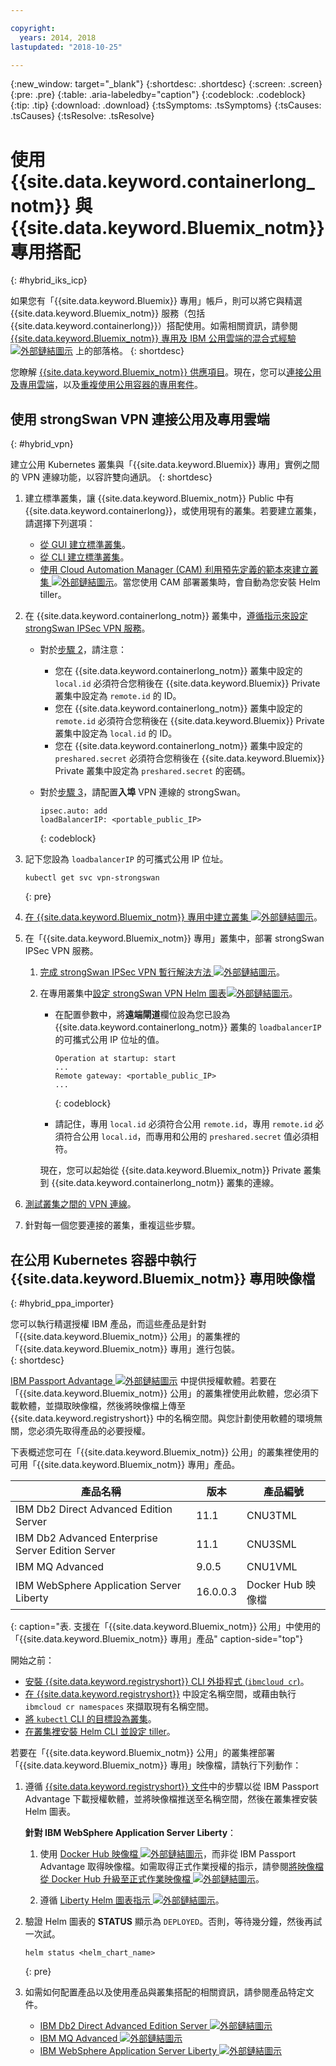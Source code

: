 ```yaml
---

copyright:
  years: 2014, 2018
lastupdated: "2018-10-25"

---
```


{:new_window: target="_blank"}
{:shortdesc: .shortdesc}
{:screen: .screen}
{:pre: .pre}
{:table: .aria-labeledby="caption"}
{:codeblock: .codeblock}
{:tip: .tip}
{:download: .download}
{:tsSymptoms: .tsSymptoms}
{:tsCauses: .tsCauses}
{:tsResolve: .tsResolve}


# 使用 {{site.data.keyword.containerlong_notm}} 與 {{site.data.keyword.Bluemix_notm}} 專用搭配
{: #hybrid_iks_icp}

如果您有「{{site.data.keyword.Bluemix}} 專用」帳戶，則可以將它與精選 {{site.data.keyword.Bluemix_notm}} 服務（包括 {{site.data.keyword.containerlong}}）搭配使用。如需相關資訊，請參閱 [{{site.data.keyword.Bluemix_notm}} 專用及 IBM 公用雲端的混合式經驗 ![外部鏈結圖示](../icons/launch-glyph.svg "外部鏈結圖示")](http://ibm.biz/hybridJune2018) 上的部落格。
{: shortdesc}

您瞭解 [{{site.data.keyword.Bluemix_notm}} 供應項目](cs_why.html#differentiation)。現在，您可以[連接公用及專用雲端](#hybrid_vpn)，以及[重複使用公用容器的專用套件](#hybrid_ppa_importer)。

## 使用 strongSwan VPN 連接公用及專用雲端
{: #hybrid_vpn}

建立公用 Kubernetes 叢集與「{{site.data.keyword.Bluemix}} 專用」實例之間的 VPN 連線功能，以容許雙向通訊。
{: shortdesc}

1.  建立標準叢集，讓 {{site.data.keyword.Bluemix_notm}} Public 中有 {{site.data.keyword.containerlong}}，或使用現有的叢集。若要建立叢集，請選擇下列選項： 
    - [從 GUI 建立標準叢集](cs_clusters.html#clusters_ui)。 
    - [從 CLI 建立標準叢集](cs_clusters.html#clusters_cli)。 
    - [使用 Cloud Automation Manager (CAM) 利用預先定義的範本來建立叢集 ![外部鏈結圖示](../icons/launch-glyph.svg "外部鏈結圖示")](https://www.ibm.com/support/knowledgecenter/SS2L37_2.1.0.3/cam_deploy_IKS.html)。當您使用 CAM 部署叢集時，會自動為您安裝 Helm tiller。

2.  在 {{site.data.keyword.containerlong_notm}} 叢集中，[遵循指示來設定 strongSwan IPSec VPN 服務](cs_vpn.html#vpn_configure)。 

    *  對於[步驟 2](cs_vpn.html#strongswan_2)，請注意：

       * 您在 {{site.data.keyword.containerlong_notm}} 叢集中設定的 `local.id` 必須符合您稍後在 {{site.data.keyword.Bluemix}} Private 叢集中設定為 `remote.id` 的 ID。 
       * 您在 {{site.data.keyword.containerlong_notm}} 叢集中設定的 `remote.id` 必須符合您稍後在 {{site.data.keyword.Bluemix}} Private 叢集中設定為 `local.id` 的 ID。
       * 您在 {{site.data.keyword.containerlong_notm}} 叢集中設定的 `preshared.secret` 必須符合您稍後在 {{site.data.keyword.Bluemix}} Private 叢集中設定為 `preshared.secret` 的密碼。

    *  對於[步驟 3](cs_vpn.html#strongswan_3)，請配置**入埠** VPN 連線的 strongSwan。

       ```
       ipsec.auto: add
       loadBalancerIP: <portable_public_IP>
       ```
       {: codeblock}

3.  記下您設為 `loadbalancerIP` 的可攜式公用 IP 位址。

    ```
    kubectl get svc vpn-strongswan
    ```
    {: pre}

4.  [在 {{site.data.keyword.Bluemix_notm}} 專用中建立叢集 ![外部鏈結圖示](../icons/launch-glyph.svg "外部鏈結圖示")](https://www.ibm.com/support/knowledgecenter/SSBS6K_2.1.0.3/installing/installing.html)。

5.  在「{{site.data.keyword.Bluemix_notm}} 專用」叢集中，部署 strongSwan IPSec VPN 服務。

    1.  [完成 strongSwan IPSec VPN 暫行解決方法 ![外部鏈結圖示](../icons/launch-glyph.svg "外部鏈結圖示")](https://www.ibm.com/support/knowledgecenter/SS2L37_2.1.0.3/cam_strongswan.html)。 

    2.  在專用叢集中[設定 strongSwan VPN Helm 圖表![外部鏈結圖示](../icons/launch-glyph.svg "外部鏈結圖示")](https://www.ibm.com/support/knowledgecenter/SSBS6K_2.1.0.3/app_center/create_release.html)。 
    
        *  在配置參數中，將**遠端閘道**欄位設為您已設為 {{site.data.keyword.containerlong_notm}} 叢集的 `loadbalancerIP` 的可攜式公用 IP 位址的值。
    
           ```
           Operation at startup: start
           ...
           Remote gateway: <portable_public_IP>
           ...
           ```
           {: codeblock}
    
        *  請記住，專用 `local.id` 必須符合公用 `remote.id`，專用 `remote.id` 必須符合公用 `local.id`，而專用和公用的 `preshared.secret` 值必須相符。
        
        現在，您可以起始從 {{site.data.keyword.Bluemix_notm}} Private 叢集到 {{site.data.keyword.containerlong_notm}} 叢集的連線。

7.  [測試叢集之間的 VPN 連線](cs_vpn.html#vpn_test)。

8.  針對每一個您要連接的叢集，重複這些步驟。 


## 在公用 Kubernetes 容器中執行 {{site.data.keyword.Bluemix_notm}} 專用映像檔
{: #hybrid_ppa_importer}

您可以執行精選授權 IBM 產品，而這些產品是針對「{{site.data.keyword.Bluemix_notm}} 公用」的叢集裡的「{{site.data.keyword.Bluemix_notm}} 專用」進行包裝。  
{: shortdesc}

[IBM Passport Advantage ![外部鏈結圖示](../icons/launch-glyph.svg "外部鏈結圖示")](https://www-01.ibm.com/software/passportadvantage/index.html) 中提供授權軟體。若要在「{{site.data.keyword.Bluemix_notm}} 公用」的叢集裡使用此軟體，您必須下載軟體，並擷取映像檔，然後將映像檔上傳至 {{site.data.keyword.registryshort}} 中的名稱空間。與您計劃使用軟體的環境無關，您必須先取得產品的必要授權。 

下表概述您可在「{{site.data.keyword.Bluemix_notm}} 公用」的叢集裡使用的可用「{{site.data.keyword.Bluemix_notm}} 專用」產品。

| 產品名稱 | 版本 | 產品編號 |
| --- | --- | --- |
| IBM Db2 Direct Advanced Edition Server | 11.1 | CNU3TML |
| IBM Db2 Advanced Enterprise Server Edition Server | 11.1 | CNU3SML |
| IBM MQ Advanced | 9.0.5 | CNU1VML |
| IBM WebSphere Application Server Liberty | 16.0.0.3 | Docker Hub 映像檔 |
{: caption="表. 支援在「{{site.data.keyword.Bluemix_notm}} 公用」中使用的「{{site.data.keyword.Bluemix_notm}} 專用」產品" caption-side="top"}

開始之前： 
- [安裝 {{site.data.keyword.registryshort}} CLI 外掛程式 (`ibmcloud cr`)](/docs/services/Registry/registry_setup_cli_namespace.html#registry_cli_install)。 
- [在 {{site.data.keyword.registryshort}}](/docs/services/Registry/registry_setup_cli_namespace.html#registry_namespace_add) 中設定名稱空間，或藉由執行 `ibmcloud cr namespaces` 來擷取現有名稱空間。 
- [將 `kubectl` CLI 的目標設為叢集](/docs/containers/cs_cli_install.html#cs_cli_configure)。 
- [在叢集裡安裝 Helm CLI 並設定 tiller](/docs/containers/cs_integrations.html#helm)。 

若要在「{{site.data.keyword.Bluemix_notm}} 公用」的叢集裡部署「{{site.data.keyword.Bluemix_notm}} 專用」映像檔，請執行下列動作：

1.  遵循 [{{site.data.keyword.registryshort}} 文件](/docs/services/Registry/ts_index.html#ts_ppa)中的步驟以從 IBM Passport Advantage 下載授權軟體，並將映像檔推送至名稱空間，然後在叢集裡安裝 Helm 圖表。 

    **針對 IBM WebSphere Application Server Liberty**：
    
    1.  使用 [Docker Hub 映像檔 ![外部鏈結圖示](../icons/launch-glyph.svg "外部鏈結圖示")](https://hub.docker.com/_/websphere-liberty/)，而非從 IBM Passport Advantage 取得映像檔。如需取得正式作業授權的指示，請參閱[將映像檔從 Docker Hub 升級至正式作業映像檔 ![外部鏈結圖示](../icons/launch-glyph.svg "外部鏈結圖示")](https://github.com/WASdev/ci.docker/tree/master/ga/production-upgrade)。
    
    2.  遵循 [Liberty Helm 圖表指示 ![外部鏈結圖示](../icons/launch-glyph.svg "外部鏈結圖示")](https://www.ibm.com/support/knowledgecenter/en/SSEQTP_liberty/com.ibm.websphere.wlp.doc/ae/rwlp_icp_helm.html)。 

2.  驗證 Helm 圖表的 **STATUS** 顯示為 `DEPLOYED`。否則，等待幾分鐘，然後再試一次試。
    ```
    helm status <helm_chart_name>
    ```
    {: pre}
   
3.  如需如何配置產品以及使用產品與叢集搭配的相關資訊，請參閱產品特定文件。 

    - [IBM Db2 Direct Advanced Edition Server ![外部鏈結圖示](../icons/launch-glyph.svg "外部鏈結圖示")](https://www.ibm.com/support/knowledgecenter/en/SSEPGG_11.1.0/com.ibm.db2.luw.licensing.doc/doc/c0070181.html) 
    - [IBM MQ Advanced ![外部鏈結圖示](../icons/launch-glyph.svg "外部鏈結圖示")](https://www.ibm.com/support/knowledgecenter/en/SSFKSJ_9.0.0/com.ibm.mq.helphome.v90.doc/WelcomePagev9r0.html)
    - [IBM WebSphere Application Server Liberty ![外部鏈結圖示](../icons/launch-glyph.svg "外部鏈結圖示")](https://www.ibm.com/support/knowledgecenter/en/SSEQTP_liberty/as_ditamaps/was900_welcome_liberty.html)
